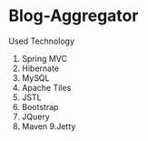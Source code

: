 # Blog-Aggregator

Used Technology

1. Spring MVC
2. Hibernate
3. MySQL 
4. Apache Tiles
5. JSTL
6. Bootstrap
7. JQuery
8. Maven 
9.Jetty
